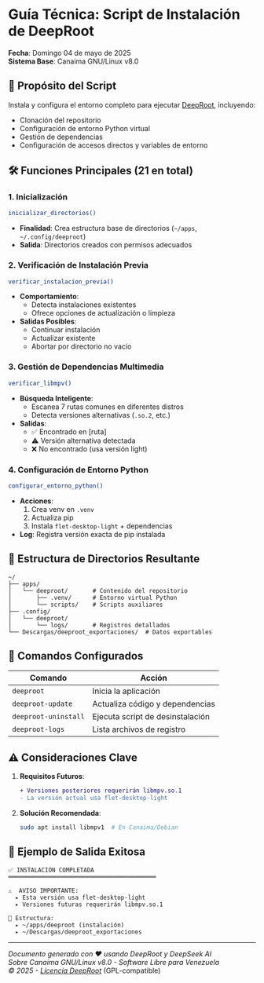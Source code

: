 # Guía Técnica: Script de Instalación de DeepRoot

**Fecha**: Domingo 04 de mayo de 2025  
**Sistema Base**: Canaima GNU/Linux v8.0  

## 📌 Propósito del Script
Instala y configura el entorno completo para ejecutar [DeepRoot](https://github.com/jonasreyes/deeproot), incluyendo:
- Clonación del repositorio
- Configuración de entorno Python virtual
- Gestión de dependencias
- Configuración de accesos directos y variables de entorno

## 🛠️ Funciones Principales (21 en total)

### 1. **Inicialización**
```bash
inicializar_directorios()
```
- **Finalidad**: Crea estructura base de directorios (`~/apps`, `~/.config/deeproot`)
- **Salida**: Directorios creados con permisos adecuados

### 2. **Verificación de Instalación Previa**
```bash
verificar_instalacion_previa()
```
- **Comportamiento**:
  - Detecta instalaciones existentes
  - Ofrece opciones de actualización o limpieza
- **Salidas Posibles**:
  - Continuar instalación
  - Actualizar existente
  - Abortar por directorio no vacío

### 3. **Gestión de Dependencias Multimedia**
```bash
verificar_libmpv()
```
- **Búsqueda Inteligente**:
  - Escanea 7 rutas comunes en diferentes distros
  - Detecta versiones alternativas (`.so.2`, etc.)
- **Salidas**:
  - ✅ Encontrado en [ruta]
  - ⚠️ Versión alternativa detectada
  - ❌ No encontrado (usa versión light)

### 4. **Configuración de Entorno Python**
```bash
configurar_entorno_python()
```
- **Acciones**:
  1. Crea venv en `.venv`
  2. Actualiza pip
  3. Instala `flet-desktop-light` + dependencias
- **Log**: Registra versión exacta de pip instalada

## 📂 Estructura de Directorios Resultante
```
~/
├── apps/
│   └── deeproot/       # Contenido del repositorio
│       ├── .venv/      # Entorno virtual Python
│       └── scripts/    # Scripts auxiliares
├── .config/
│   └── deeproot/
│       └── logs/       # Registros detallados
└── Descargas/deeproot_exportaciones/  # Datos exportables
```

## 🔗 Comandos Configurados
| Comando               | Acción                              |
|-----------------------|-------------------------------------|
| `deeproot`            | Inicia la aplicación                |
| `deeproot-update`     | Actualiza código y dependencias     |
| `deeproot-uninstall`  | Ejecuta script de desinstalación    |
| `deeproot-logs`       | Lista archivos de registro          |

## ⚠️ Consideraciones Clave
1. **Requisitos Futuros**:
   ```diff
   + Versiones posteriores requerirán libmpv.so.1
   - La versión actual usa flet-desktop-light
   ```
2. **Solución Recomendada**:
   ```bash
   sudo apt install libmpv1  # En Canaima/Debian
   ```

## 📜 Ejemplo de Salida Exitosa
```text
✅ INSTALACIÓN COMPLETADA
══════════════════════════════════════════

⚠️  AVISO IMPORTANTE:
  ▸ Esta versión usa flet-desktop-light
  ▸ Versiones futuras requerirán libmpv.so.1

📂 Estructura:
  ▸ ~/apps/deeproot (instalación)
  ▸ ~/Descargas/deeproot_exportaciones
```

---

*Documento generado con ❤️ usando DeepRoot y DeepSeek AI*  
*Sobre Canaima GNU/Linux v8.0 - Software Libre para Venezuela*  
*© 2025 - [Licencia DeepRoot](LICENSE)* (GPL-compatible)